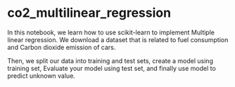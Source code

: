# co2_multilinear_regression

In this notebook, we learn how to use scikit-learn to implement Multiple linear regression. We download a dataset that is related to fuel consumption and Carbon dioxide emission of cars. 

Then, we split our data into training and test sets, create a model using training set, Evaluate your model using test set, and finally use model to predict unknown value.
